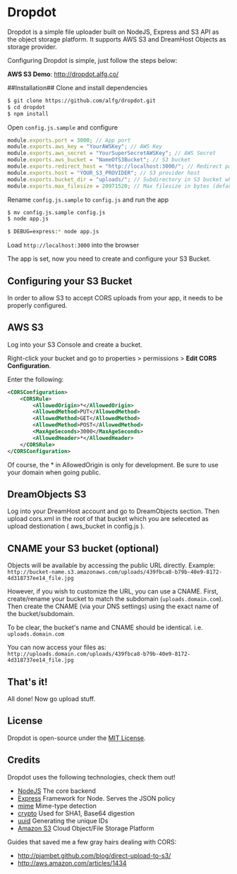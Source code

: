 # Dropdot #

Dropdot is a simple file uploader built on NodeJS, Express and S3 API as the object storage platform.
It supports AWS S3 and DreamHost Objects as storage provider.

Configuring Dropdot is simple, just follow the steps below:

**AWS S3 Demo**: http://dropdot.alfg.co/

##Installation##
Clone and install dependencies

```bash
$ git clone https://github.com/alfg/dropdot.git
$ cd dropdot
$ npm install
```

Open `config.js.sample` and configure

```javascript
module.exports.port = 3000; // App port
module.exports.aws_key = "YourAWSKey"; // AWS Key
module.exports.aws_secret = "YourSuperSecretAWSKey"; // AWS Secret
module.exports.aws_bucket = "NameOfS3Bucket"; // S3 bucket
module.exports.redirect_host = "http://localhost:3000/"; // Redirect page after successful upload
module.exports.host = "YOUR_S3_PROVIDER"; // S3 provider host
module.exports.bucket_dir = "uploads/"; // Subdirectory in S3 bucket where uploads will go
module.exports.max_filesize = 20971520; // Max filesize in bytes (default 20MB)
```
Rename `config.js.sample` to `config.js` and run the app

```bash
$ mv config.js.sample config.js
$ node app.js
```

```bash
$ DEBUG=express:* node app.js
```

Load `http://localhost:3000` into the browser

The app is set, now you need to create and configure your S3 Bucket.

## Configuring your S3 Bucket ##
In order to allow S3 to accept CORS uploads from your app, it needs to be properly configured.

## AWS S3
Log into your S3 Console and create a bucket.

Right-click your bucket and go to properties > permissions > **Edit CORS Configuration**.

Enter the following:

```xml
<CORSConfiguration>
    <CORSRule>
        <AllowedOrigin>*</AllowedOrigin>
        <AllowedMethod>PUT</AllowedMethod>
        <AllowedMethod>GET</AllowedMethod>
        <AllowedMethod>POST</AllowedMethod>
        <MaxAgeSeconds>3000</MaxAgeSeconds>
        <AllowedHeader>*</AllowedHeader>
    </CORSRule>
</CORSConfiguration>
```
Of course, the * in AllowedOrigin is only for development. Be sure to use your domain when going public.

## DreamObjects S3
Log into your DreamHost account and go to DreamObjects section.
Then upload cors.xml in the root of that bucket which you are seleceted as upload destionation ( aws_bucket in config.js ).


## CNAME your S3 bucket (optional) ##

Objects will be available by accessing the public URL directly. Example:
`http://bucket-name.s3.amazonaws.com/uploads/439fbca8-b79b-40e9-8172-4d318737ee14_file.jpg`

However, if you wish to customize the URL, you can use a CNAME. First, create/rename your bucket to match the
subdomain (`uploads.domain.com`). Then create the CNAME (via your DNS settings) using the exact name of the 
bucket/subdomain.

To be clear, the bucket's name and CNAME should be identical. i.e. `uploads.domain.com`

You can now access your files as:
`http://uploads.domain.com/uploads/439fbca8-b79b-40e9-8172-4d318737ee14_file.jpg`

## That's it! ##
All done! Now go upload stuff.

## License ##
Dropdot is open-source under the [MIT License][1].

## Credits ##
Dropdot uses the following technologies, check them out!
* [NodeJS][2] The core backend
* [Express][3] Framework for Node. Serves the JSON policy
* [mime][4] Mime-type detection
* [crypto][5] Used for SHA1, Base64 digestion
* [uuid][6] Generating the unique IDs
* [Amazon S3][8] Cloud Object/File Storage Platform

Guides that saved me a few gray hairs dealing with CORS:

* http://pjambet.github.com/blog/direct-upload-to-s3/
* http://aws.amazon.com/articles/1434

[1]: http://opensource.org/licenses/MIT
[2]: http://nodejs.org
[3]: http://expressjs.com/
[4]: https://github.com/broofa/node-mime
[5]: http://nodejs.org/api/crypto.html
[6]: https://github.com/broofa/node-uuid
[7]: http://foundation.zurb.com
[8]: http://aws.amazon.com/s3/
